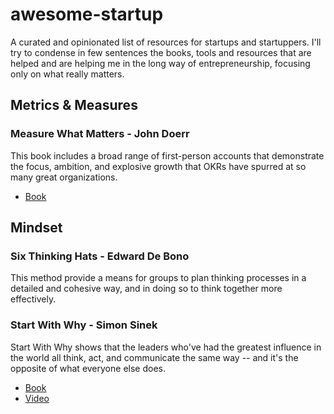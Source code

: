 # awesome-startup
A curated and opinionated list of resources for startups and startuppers.
I'll try to condense in few sentences the books, tools and resources that are helped and are helping me in the long way of entrepreneurship, focusing only on what really matters.

## Metrics & Measures
### Measure What Matters - John Doerr
This book includes a broad range of first-person accounts that demonstrate the focus, ambition, and explosive growth that OKRs have spurred at so many great organizations.
- [Book](https://www.whatmatters.com/the-book/)

## Mindset
### Six Thinking Hats - Edward De Bono
This method provide a means for groups to plan thinking processes in a detailed and cohesive way, and in doing so to think together more effectively.

### Start With Why - Simon Sinek
Start With Why shows that the leaders who've had the greatest influence in the world all think, act, and communicate the same way -- and it's the opposite of what everyone else does.
- [Book](https://simonsinek.com/product/start-with-why/)
- [Video](https://www.ted.com/talks/simon_sinek_how_great_leaders_inspire_action)

